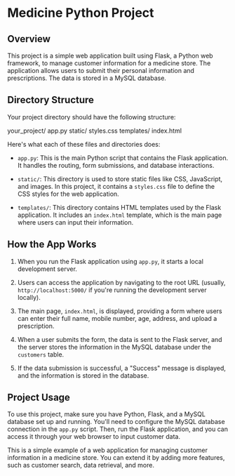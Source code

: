 # Medicine Python Project

## Overview

This project is a simple web application built using Flask, a Python web framework, to manage customer information for a medicine store. The application allows users to submit their personal information and prescriptions. The data is stored in a MySQL database.

## Directory Structure

Your project directory should have the following structure:

your_project/
app.py
static/
styles.css
templates/
index.html


Here's what each of these files and directories does:

- `app.py`: This is the main Python script that contains the Flask application. It handles the routing, form submissions, and database interactions.

- `static/`: This directory is used to store static files like CSS, JavaScript, and images. In this project, it contains a `styles.css` file to define the CSS styles for the web application.

- `templates/`: This directory contains HTML templates used by the Flask application. It includes an `index.html` template, which is the main page where users can input their information.

## How the App Works

1. When you run the Flask application using `app.py`, it starts a local development server.

2. Users can access the application by navigating to the root URL (usually, `http://localhost:5000/` if you're running the development server locally).

3. The main page, `index.html`, is displayed, providing a form where users can enter their full name, mobile number, age, address, and upload a prescription.

4. When a user submits the form, the data is sent to the Flask server, and the server stores the information in the MySQL database under the `customers` table.

5. If the data submission is successful, a "Success" message is displayed, and the information is stored in the database.

## Project Usage

To use this project, make sure you have Python, Flask, and a MySQL database set up and running. You'll need to configure the MySQL database connection in the `app.py` script. Then, run the Flask application, and you can access it through your web browser to input customer data.

This is a simple example of a web application for managing customer information in a medicine store. You can extend it by adding more features, such as customer search, data retrieval, and more.
